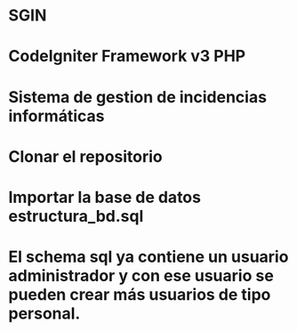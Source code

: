 # SGIN

# CodeIgniter Framework v3 PHP
# Sistema de gestion de incidencias informáticas
# Clonar el repositorio
# Importar la base de datos estructura_bd.sql
# El schema sql ya contiene un usuario administrador y con ese usuario se pueden crear más  usuarios de tipo personal.

